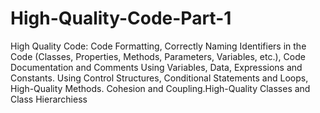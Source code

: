 # High-Quality-Code-Part-1
High Quality Code: Code Formatting, Correctly Naming Identifiers in the Code (Classes, Properties, Methods, Parameters, Variables, etc.), Code Documentation and Comments Using Variables, Data, Expressions and Constants. Using Control Structures, Conditional Statements and Loops, High-Quality Methods. Cohesion and Coupling.High-Quality Classes and Class Hierarchiess
